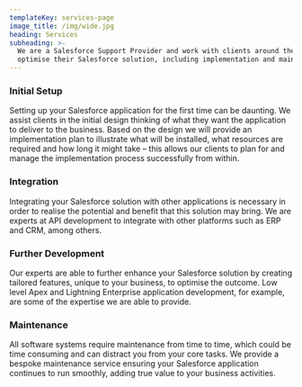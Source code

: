 ```yaml
---
templateKey: services-page
image_title: /img/wide.jpg
heading: Services
subheading: >-
  We are a Salesforce Support Provider and work with clients around the world to
  optimise their Salesforce solution, including implementation and maintainance.
---
```

### Initial Setup

Setting up your Salesforce application for the first time can be daunting. We assist clients in the initial design thinking of what they want the application to deliver to the business. Based on the design we will provide an implementation plan to illustrate what will be installed, what resources are required and how long it might take – this allows our clients to plan for and manage the implementation process successfully from within.

### 

### Integration

Integrating your Salesforce solution with other applications is necessary in order to realise the potential and benefit that this solution may bring. We are experts at API development to integrate with other platforms such as ERP and CRM, among others.

### 

### Further Development

Our experts are able to further enhance your Salesforce solution by creating tailored features, unique to your business, to optimise the outcome. Low level Apex and Lightning Enterprise application development, for example, are some of the expertise we are able to provide.

### 

### Maintenance

All software systems require maintenance from time to time, which could be time consuming and can distract you from your core tasks. We provide a bespoke maintenance service ensuring your Salesforce application continues to run smoothly, adding true value to your business activities.
